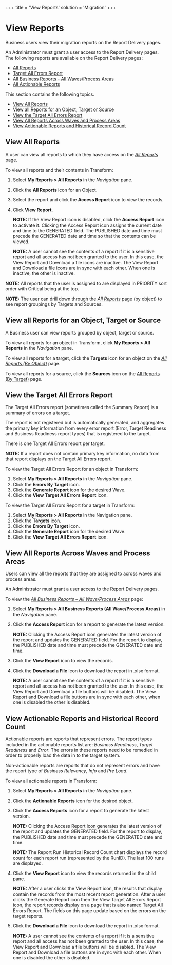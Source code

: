+++
title = 'View Reports'
solution = 'Migration'
+++

# View Reports

Business users view their migration reports on the Report Delivery
pages.

An Administrator must
<span id="User Report Access" class="popUpLink">grant a user
access</span> to the Report Delivery pages. The following reports are
available on the Report Delivery pages:

  - [All Reports](../Page_Desc/All_Reports.htm)
  - [Target All Errors
    Report](../Page_Desc/Target_All_Errors_Report.htm)
  - [All Business Reports - All Waves/Process
    Areas](../Page_Desc/All_Business_Reports_All_Wave_Process_Areas.htm)
  - [All Actionable Reports](../Page_Desc/All_Actionable_Reports.htm)

This section contains the following topics.

  - [View All Reports](#View_All_Reports)
  - [View all Reports for an Object, Target or
    Source](#View_all_Reports_for_an_Object_Target_or_Source)
  - [View the Target All Errors
    Report](#View_the_Target_All_Errors_Report)
  - [View All Reports Across Waves and Process
    Areas](#View_All_Reports_Across_Waves_and_Process_Areas)
  - [View Actionable Reports and Historical Record
    Count](#View_Actionable_Reports_and_Historical_Record_Count)

## <span id="View_All_Reports"></span>View All Reports

A user can view all reports to which they have access on the *[All
Reports](../Page_Desc/All_Reports.htm)* page.

To view all reports and their contents in Transform:

1.  Select **My Reports \> All Reports** in the *Navigation* pane.

2.  Click the **All Reports** icon for an Object.

3.  Select the report and click the **Access Report** icon to view the
    records.

4.  Click **View Report**.
    
    **NOTE:** If the View Report icon is disabled, click the **Access
    Report** icon to activate it. Clicking the Access Report icon
    assigns the current date and time to the GENERATED field. The
    PUBLISHED date and time must precede the GENERATED date and time so
    that the contents can be viewed.
    
    **NOTE:** A user cannot see the contents of a report if it is a
    sensitive report and all access has not been granted to the user. In
    this case, the View Report and Download a file icons are inactive.
    The View Report and Download a file icons are in sync with each
    other. When one is inactive, the other is inactive.

**NOTE:** All reports that the user is assigned to are displayed in
PRIORITY sort order with Critical being at the top.

**NOTE:** The user can drill down through the *[All
Reports](../Page_Desc/All_Reports.htm)* page (by object) to see report
groupings by Targets and
Sources.

## <span id="View_all_Reports_for_an_Object_Target_or_Source"></span>View all Reports for an Object, Target or Source

A Business user can view reports grouped by object, target or source.

To view all reports for an object in Transform, click **My Reports \>
All Reports** in the *Navigation* pane.

To view all reports for a target, click the **Targets** icon for an
object on the *[All Reports (By
Object)](../Page_Desc/All_Reports_By_Object.htm)* page.

To view all reports for a source, click the **Sources** icon on the [All
Reports (By Target)](../Page_Desc/All_Reports_By_Target.htm)
page.

## <span id="View_the_Target_All_Errors_Report"></span>View the Target All Errors Report

The Target All Errors report (sometimes called the Summary Report) is a
summary of errors on a target.

The report is not registered but is automatically generated, and
aggregates the primary key information from every error report (Error,
Target Readiness and Business Readiness report types) that is registered
to the target.

There is one Target All Errors report per target.

**NOTE:** If a report does not contain primary key information, no data
from that report displays on the Target All Errors report.

To view the Target All Errors Report for an object in Transform:

1.  Select **My Reports \> All Reports** in the *Navigation* pane.
2.  Click the **Errors By Target** icon.
3.  Click the **Generate Report** icon for the desired Wave.
4.  Click the **View Target All Errors Report** icon.

To view the Target All Errors Report for a target in Transform:

1.  Select **My Reports \> All Reports** in the Navigation pane.
2.  Click the **Targets** icon.
3.  Click the **Errors By Target** icon.
4.  Click the **Generate Report** icon for the desired Wave.
5.  Click the **View Target All Errors Report**
icon.

## <span id="View_All_Reports_Across_Waves_and_Process_Areas"></span>View All Reports Across Waves and Process Areas

Users can view all the reports that they are assigned to across waves
and process areas.

An Administrator must
<span id="User Report Access" class="popUpLink">grant a user
access</span> to the Report Delivery pages.

To view the *[All Business Reports – All Wave/Process
Areas](../Page_Desc/All_Business_Reports_All_Wave_Process_Areas.htm)*
page:

1.  Select **My Reports \> All Business Reports (All Wave/Process
    Areas)** in the *Navigation* pane.

2.  Click the **Access Report** icon for a report to generate the latest
    version.
    
    **NOTE:** Clicking the Access Report icon generates the latest
    version of the report and updates the GENERATED field. For the
    report to display, the PUBLISHED date and time must precede the
    GENERATED date and time.

3.  Click the **View Report** icon to view the records.

4.  Click the **Download a File** icon to download the report in .xlsx
    format.
    
    **NOTE:** A user cannot see the contents of a report if it is a
    sensitive report and all access has not been granted to the user. In
    this case, the View Report and Download a file buttons will be
    disabled. The View Report and Download a file buttons are in sync
    with each other, when one is disabled the other is
disabled.

## <span id="View_Actionable_Reports_and_Historical_Record_Count"></span>View Actionable Reports and Historical Record Count

Actionable reports are reports that represent errors. The report types
included in the actionable reports list are: *Business Readiness*,
*Target Readiness* and *Error*. The errors in these reports need to be
remedied in order to properly load the data in to the target system.

Non-actionable reports are reports that do not represent errors and have
the report type of *Business Relevancy*, *Info* and *Pre Load*.

To view all actionable reports in Transform:

1.  Select **My Reports \> All Reports** in the *Navigation* pane.

2.  Click the **Actionable Reports** icon for the desired object.

3.  Click the **Access Reports** icon for a report to generate the
    latest version.
    
    **NOTE:** Clicking the Access Report icon generates the latest
    version of the report and updates the GENERATED field. For the
    report to display, the PUBLISHED date and time must precede the
    GENERATED date and time.
    
    **NOTE:** The Report Run Historical Record Count chart displays the
    record count for each report run (represented by the RunID). The
    last 100 runs are displayed.

4.  Click the **View Report** icon to view the records returned in the
    child pane.
    
    **NOTE:** After a user clicks the View Report icon, the results that
    display contain the records from the most recent report generation.
    After a user clicks the Generate Report icon then the View Target
    All Errors Report icon, the report records display on a page that is
    also named Target All Errors Report. The fields on this page update
    based on the errors on the target reports.

5.  Click the **Download a File** icon to download the report in .xlsx
    format.
    
    **NOTE:** A user cannot see the contents of a report if it is a
    sensitive report and all access has not been granted to the user. In
    this case, the View Report and Download a file buttons will be
    disabled. The View Report and Download a file buttons are in sync
    with each other. When one is disabled the other is disabled.
